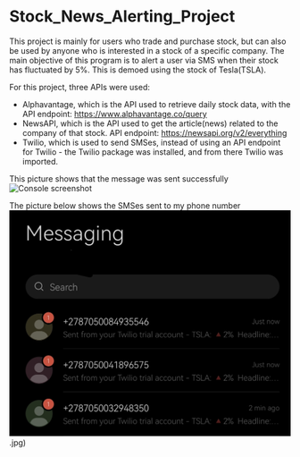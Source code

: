 # Stock_News_Alerting_Project
This project is mainly for users who trade and purchase stock, but can also be used by anyone who is interested in a stock of a specific company. 
The main objective of this program is to alert a user via SMS when their stock has fluctuated by 5%. This is demoed using the stock of Tesla(TSLA). 

For this project, three APIs were used:
- Alphavantage, which is the API used to retrieve daily stock data, with the API endpoint: https://www.alphavantage.co/query
- NewsAPI, which is the API used to get the article(news) related to the company of that stock. API endpoint: https://newsapi.org/v2/everything
- Twilio, which is used to send SMSes, instead of using an API endpoint for Twilio - the Twilio package was installed, and from there Twilio was imported. 

This picture shows that the message was sent successfully 
![Console screenshot](Screenshot+(71).png)

The picture below shows the SMSes sent to my phone number
![SMS screenshot](Screenshot_20220824_184401.jpg).jpg)

